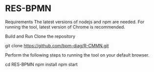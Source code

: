 # RES-BPMN
Requirements
The latest versions of nodejs and npm are needed.
For running the tool, latest version of Chrome is recommended.

Build and Run
Clone the repository

git clone https://github.com/bpm-diag/R-CMMN.git

Perform the following steps to running the tool on your default browser.

cd RES-BPMN
npm install
npm start

